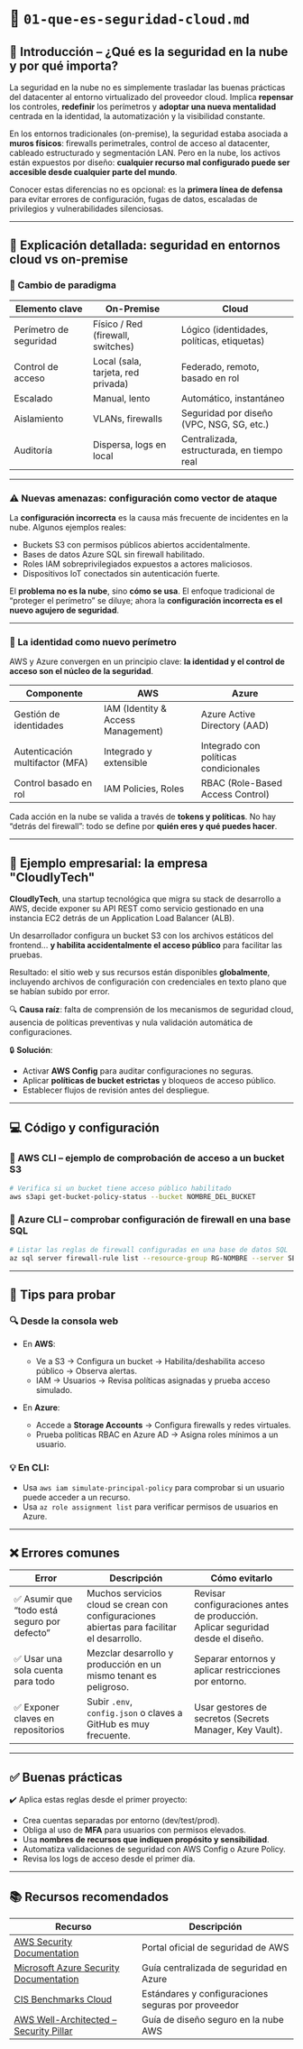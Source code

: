 # 📄 `01-que-es-seguridad-cloud.md`


## 🧭 Introducción – ¿Qué es la seguridad en la nube y por qué importa?

La seguridad en la nube no es simplemente trasladar las buenas prácticas del datacenter al entorno virtualizado del proveedor cloud. Implica **repensar** los controles, **redefinir** los perímetros y **adoptar una nueva mentalidad** centrada en la identidad, la automatización y la visibilidad constante.

En los entornos tradicionales (on-premise), la seguridad estaba asociada a **muros físicos**: firewalls perimetrales, control de acceso al datacenter, cableado estructurado y segmentación LAN. Pero en la nube, los activos están expuestos por diseño: **cualquier recurso mal configurado puede ser accesible desde cualquier parte del mundo**.

Conocer estas diferencias no es opcional: es la **primera línea de defensa** para evitar errores de configuración, fugas de datos, escaladas de privilegios y vulnerabilidades silenciosas.

---

## 🔎 Explicación detallada: seguridad en entornos cloud vs on-premise

### 🔄 Cambio de paradigma

| Elemento clave         | On-Premise                         | Cloud                                      |
| ---------------------- | ---------------------------------- | ------------------------------------------ |
| Perímetro de seguridad | Físico / Red (firewall, switches)  | Lógico (identidades, políticas, etiquetas) |
| Control de acceso      | Local (sala, tarjeta, red privada) | Federado, remoto, basado en rol            |
| Escalado               | Manual, lento                      | Automático, instantáneo                    |
| Aislamiento            | VLANs, firewalls                   | Seguridad por diseño (VPC, NSG, SG, etc.)  |
| Auditoría              | Dispersa, logs en local            | Centralizada, estructurada, en tiempo real |

---

### ⚠️ Nuevas amenazas: configuración como vector de ataque

La **configuración incorrecta** es la causa más frecuente de incidentes en la nube. Algunos ejemplos reales:

* Buckets S3 con permisos públicos abiertos accidentalmente.
* Bases de datos Azure SQL sin firewall habilitado.
* Roles IAM sobreprivilegiados expuestos a actores maliciosos.
* Dispositivos IoT conectados sin autenticación fuerte.

El **problema no es la nube**, sino **cómo se usa**. El enfoque tradicional de “proteger el perímetro” se diluye; ahora la **configuración incorrecta es el nuevo agujero de seguridad**.

---

### 🔐 La identidad como nuevo perímetro

AWS y Azure convergen en un principio clave: **la identidad y el control de acceso son el núcleo de la seguridad**.

| Componente                      | AWS                                | Azure                                 |
| ------------------------------- | ---------------------------------- | ------------------------------------- |
| Gestión de identidades          | IAM (Identity & Access Management) | Azure Active Directory (AAD)          |
| Autenticación multifactor (MFA) | Integrado y extensible             | Integrado con políticas condicionales |
| Control basado en rol           | IAM Policies, Roles                | RBAC (Role-Based Access Control)      |

Cada acción en la nube se valida a través de **tokens y políticas**. No hay “detrás del firewall”: todo se define por **quién eres y qué puedes hacer**.

---

## 🏢 Ejemplo empresarial: la empresa "CloudlyTech"

**CloudlyTech**, una startup tecnológica que migra su stack de desarrollo a AWS, decide exponer su API REST como servicio gestionado en una instancia EC2 detrás de un Application Load Balancer (ALB).

Un desarrollador configura un bucket S3 con los archivos estáticos del frontend... **y habilita accidentalmente el acceso público** para facilitar las pruebas.

Resultado: el sitio web y sus recursos están disponibles **globalmente**, incluyendo archivos de configuración con credenciales en texto plano que se habían subido por error.

🔍 **Causa raíz**: falta de comprensión de los mecanismos de seguridad cloud, ausencia de políticas preventivas y nula validación automática de configuraciones.

🔒 **Solución**:

* Activar **AWS Config** para auditar configuraciones no seguras.
* Aplicar **políticas de bucket estrictas** y bloqueos de acceso público.
* Establecer flujos de revisión antes del despliegue.

---

## 💻 Código y configuración

### 📍 AWS CLI – ejemplo de comprobación de acceso a un bucket S3

```bash
# Verifica si un bucket tiene acceso público habilitado
aws s3api get-bucket-policy-status --bucket NOMBRE_DEL_BUCKET
```

### 📍 Azure CLI – comprobar configuración de firewall en una base SQL

```bash
# Listar las reglas de firewall configuradas en una base de datos SQL
az sql server firewall-rule list --resource-group RG-NOMBRE --server SERVER-NOMBRE
```

---

## 🧪 Tips para probar

### 🔍 Desde la consola web

* En **AWS**:

  * Ve a S3 → Configura un bucket → Habilita/deshabilita acceso público → Observa alertas.
  * IAM → Usuarios → Revisa políticas asignadas y prueba acceso simulado.

* En **Azure**:

  * Accede a **Storage Accounts** → Configura firewalls y redes virtuales.
  * Prueba políticas RBAC en Azure AD → Asigna roles mínimos a un usuario.

### 💡 En CLI:

* Usa `aws iam simulate-principal-policy` para comprobar si un usuario puede acceder a un recurso.
* Usa `az role assignment list` para verificar permisos de usuarios en Azure.

---

## ❌ Errores comunes

| Error                                       | Descripción                                                                                | Cómo evitarlo                                                                   |
| ------------------------------------------- | ------------------------------------------------------------------------------------------ | ------------------------------------------------------------------------------- |
| ✅ Asumir que “todo está seguro por defecto” | Muchos servicios cloud se crean con configuraciones abiertas para facilitar el desarrollo. | Revisar configuraciones antes de producción. Aplicar seguridad desde el diseño. |
| ✅ Usar una sola cuenta para todo            | Mezclar desarrollo y producción en un mismo tenant es peligroso.                           | Separar entornos y aplicar restricciones por entorno.                           |
| ✅ Exponer claves en repositorios            | Subir `.env`, `config.json` o claves a GitHub es muy frecuente.                            | Usar gestores de secretos (Secrets Manager, Key Vault).                         |

---

## ✅ Buenas prácticas

✔️ Aplica estas reglas desde el primer proyecto:

* Crea cuentas separadas por entorno (dev/test/prod).
* Obliga al uso de **MFA** para usuarios con permisos elevados.
* Usa **nombres de recursos que indiquen propósito y sensibilidad**.
* Automatiza validaciones de seguridad con AWS Config o Azure Policy.
* Revisa los logs de acceso desde el primer día.

---

## 📚 Recursos recomendados

| Recurso                                                                                                       | Descripción                                        |
| ------------------------------------------------------------------------------------------------------------- | -------------------------------------------------- |
| [AWS Security Documentation](https://docs.aws.amazon.com/security/)                                           | Portal oficial de seguridad de AWS                 |
| [Microsoft Azure Security Documentation](https://learn.microsoft.com/en-us/security/azure-security/)          | Guía centralizada de seguridad en Azure            |
| [CIS Benchmarks Cloud](https://www.cisecurity.org/benchmarks)                                                 | Estándares y configuraciones seguras por proveedor |
| [AWS Well-Architected – Security Pillar](https://docs.aws.amazon.com/wellarchitected/latest/security-pillar/) | Guía de diseño seguro en la nube AWS               |
